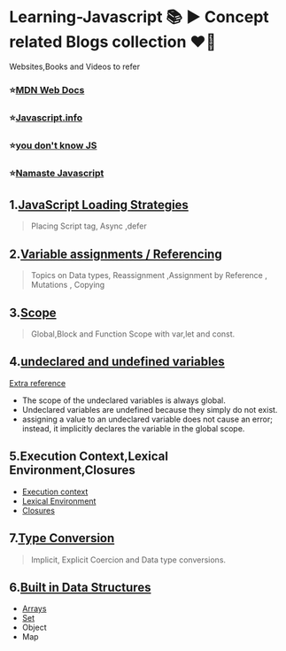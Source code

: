 # Learning-Javascript :books: ▶️ Concept related Blogs collection :heart_on_fire:
  Websites,Books and Videos to refer 
 ### ⭐[MDN Web Docs](https://developer.mozilla.org/en-US/docs/Web/JavaScript)
 ### ⭐[Javascript.info](https://javascript.info/)
 ### ⭐[you don't know JS](https://www.amazon.in/You-Dont-Know-Set-Volumes/dp/9352136268/ref=sr_1_1?keywords=you+dont+know+js&qid=1651303336&s=books&sr=1-1)
 ### ⭐[Namaste Javascript](https://www.youtube.com/playlist?list=PLlasXeu85E9cQ32gLCvAvr9vNaUccPVNP)
## 1.[JavaScript Loading Strategies](https://medium.com/@raviroshan.talk/async-defer-javascript-loading-strategies-da489a0ba47e)
> Placing Script tag, Async ,defer
## 2.[Variable assignments / Referencing](https://www.sitepoint.com/variable-assignment-mutation-javascript/)
> Topics on Data types, Reassignment ,Assignment by Reference , Mutations ,  Copying
## 3.[Scope](https://www.w3schools.com/js/js_scope.asp)
> Global,Block and Function Scope with var,let and const.
## 4.[undeclared and undefined variables](https://www.geeksforgeeks.org/what-are-undeclared-and-undefined-variables-in-javascript/)
   [Extra reference](https://www.oreilly.com/library/view/javascript-the-definitive/0596000480/ch04s03.html#:~:text=Undeclared%20variables%20are%20undefined%20because,variable%20in%20the%20global%20scope.)
* The scope of the undeclared variables is always global.
* Undeclared variables are undefined because they simply do not exist.
* assigning a value to an undeclared variable does not cause an error; instead, it implicitly declares the variable in the global scope.
## 5.Execution Context,Lexical Environment,Closures
* [Execution context](https://betterprogramming.pub/javascript-internals-execution-context-bdeee6986b3b#:~:text=Execution%20context%20is%20a%20concept,global%20execution%20context%20is%20created.)
* [Lexical Environment](https://amnsingh.medium.com/lexical-environment-the-hidden-part-to-understand-closures-71d60efac0e0)
* [Closures](https://medium.com/@dhruvpathak9305/javascript-closures-in-depth-explaination-154dd46c6bd0)
## 7.[Type Conversion](https://www.freecodecamp.org/news/js-type-coercion-explained-27ba3d9a2839/)
> Implicit, Explicit Coercion and Data type conversions.
## 6.[Built in Data Structures](https://dev.to/kartik2406/built-in-data-structures-in-javascript-hhl)
* [Arrays](https://www.freecodecamp.org/news/the-javascript-array-handbook/)
* [Set](https://www.freecodecamp.org/news/lets-learn-about-set-and-its-unique-functionality-in-javascript-5654c5c03de2/)
* Object
* Map
